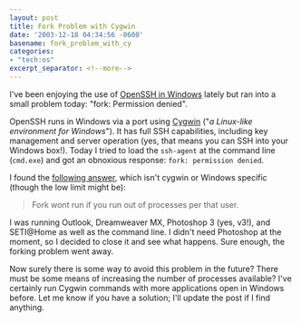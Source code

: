 ```yaml
---
layout: post
title: Fork Problem with Cygwin
date: '2003-12-18 04:34:56 -0600'
basename: fork_problem_with_cy
categories:
- "tech:os"
excerpt_separator: <!--more-->
---
```


I've been enjoying the use of [OpenSSH in Windows](http://sshwindows.sourceforge.net/) lately but ran
into a small problem today: "fork: Permission denied".

<!--more-->

OpenSSH runs in Windows via a port using <a
href="http://www.cygwin.com/">Cygwin</a> ("_a Linux-like environment for
Windows_").  It has full SSH capabilities, including key management and server
operation (yes, that means you can SSH into your Windows box!). Today I tried to
load the `ssh-agent` at the command line (`cmd.exe`) and got an obnoxious
response: `fork: permission denied`.

I found the [following answer](https://web.archive.org/web/20051222052009/http://developer.akopia.com/archive/interchange-users/2000/msg06675.html),
which isn't cygwin or Windows specific (though the low limit might be):

> Fork wont run if you run out of processes per that user.

I was running Outlook, Dreamweaver MX, Photoshop 3 (yes, v3!), and SETI@Home as
well as the command line. I didn't need Photoshop at the moment, so I decided to
close it and see what happens. Sure enough, the forking problem went away.

Now surely there is some way to avoid this problem in the future? There must be
some means of increasing the number of processes available? I've certainly run
Cygwin commands with more applications open in Windows before. Let me know if
you have a solution; I'll update the post if I find anything.
